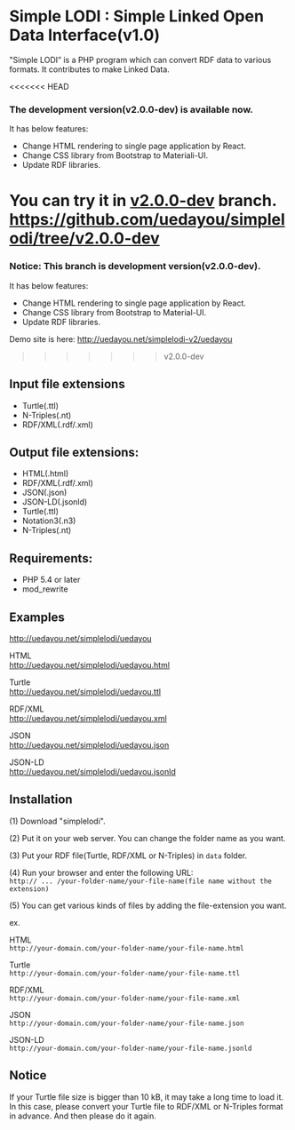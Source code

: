 # Simple LODI : Simple Linked Open Data Interface(v1.0)

"Simple LODI” is a PHP program which can convert RDF data to various formats. It contributes to make Linked Data.

<<<<<<< HEAD
### The development version(v2.0.0-dev) is available now.

It has below features:
- Change HTML rendering to single page application by React.
- Change CSS library from Bootstrap to Materiali-UI.
- Update RDF libraries.

You can try it in [v2.0.0-dev](https://github.com/uedayou/simplelodi/tree/v2.0.0-dev) branch.
<https://github.com/uedayou/simplelodi/tree/v2.0.0-dev>
=======
### Notice: This branch is development version(v2.0.0-dev).
It has below features:
- Change HTML rendering to single page application by React.
- Change CSS library from Bootstrap to Material-UI.
- Update RDF libraries.

Demo site is here:
<http://uedayou.net/simplelodi-v2/uedayou>
>>>>>>> v2.0.0-dev

## Input file extensions

- Turtle(.ttl)
- N-Triples(.nt)
- RDF/XML(.rdf/.xml)

## Output file extensions:

- HTML(.html)
- RDF/XML(.rdf/.xml)
- JSON(.json)
- JSON-LD(.jsonld)
- Turtle(.ttl)
- Notation3(.n3)
- N-Triples(.nt)

## Requirements:

- PHP 5.4 or later
- mod_rewrite

## Examples

<http://uedayou.net/simplelodi/uedayou>

HTML  
<http://uedayou.net/simplelodi/uedayou.html>

Turtle  
<http://uedayou.net/simplelodi/uedayou.ttl>

RDF/XML  
<http://uedayou.net/simplelodi/uedayou.xml>

JSON  
<http://uedayou.net/simplelodi/uedayou.json>

JSON-LD  
<http://uedayou.net/simplelodi/uedayou.jsonld>

## Installation

(1) Download "simplelodi".

(2) Put it on your web server.
    You can change the folder name as you want.

(3) Put your RDF file(Turtle, RDF/XML or N-Triples) in `data` folder.

(4) Run your browser and enter the following URL:  
`http:// ... /your-folder-name/your-file-name(file name without the extension)`

(5) You can get various kinds of files by adding the file-extension you want.

ex.

HTML  
`http://your-domain.com/your-folder-name/your-file-name.html`

Turtle  
`http://your-domain.com/your-folder-name/your-file-name.ttl`

RDF/XML  
`http://your-domain.com/your-folder-name/your-file-name.xml`

JSON  
`http://your-domain.com/your-folder-name/your-file-name.json`

JSON-LD  
`http://your-domain.com/your-folder-name/your-file-name.jsonld`


## Notice

If your Turtle file size is bigger than 10 kB, it may take a long time to load it. In this case, please convert your Turtle file to RDF/XML or N-Triples format in advance. And then please do it again.
